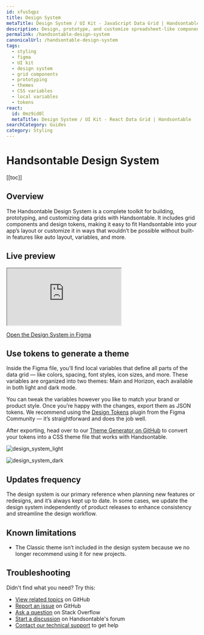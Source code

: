 ```yaml
---
id: xfus5qpz
title: Design System
metaTitle: Design System / UI Kit - JavaScript Data Grid | Handsontable
description: Design, prototype, and customize spreadsheet-like components with the Design System for Figma.
permalink: /handsontable-design-system
canonicalUrl: /handsontable-design-system
tags:
  - styling
  - figma
  - UI kit
  - design system
  - grid components
  - prototyping
  - themes
  - CSS variables
  - local variables
  - tokens
react:
  id: 0mz9id0l
  metaTitle: Design System / UI Kit - React Data Grid | Handsontable
searchCategory: Guides
category: Styling
---
```


# Handsontable Design System 

[[toc]]

## Overview

The Handsontable Design System is a complete toolkit for building, prototyping, and customizing data grids with Handsontable. It includes grid components and design tokens, making it easy to fit Handsontable into your app’s layout or customize it in ways that wouldn’t be possible without built-in features like auto layout, variables, and more.

## Live preview

<iframe class="iframe-responsive" src="https://embed.figma.com/design/H7qfV5G066Qs1kG6AlWkq6/Handsontable-Design-System-(Community)?node-id=4492-11857&embed-host=share&theme=system" allowfullscreen></iframe>

[Open the Design System in Figma](https://www.figma.com/community/file/1487445656371116081)

## Use tokens to generate a theme

Inside the Figma file, you’ll find local variables that define all parts of the data grid — like colors, spacing, font styles, icon sizes, and more. These variables are organized into two themes: Main and Horizon, each available in both light and dark mode.

You can tweak the variables however you like to match your brand or product style. Once you’re happy with the changes, export them as JSON tokens. We recommend using the [Design Tokens](https://www.figma.com/community/plugin/888356646278934516/design-tokens) plugin from the Figma Community — it’s straightforward and does the job well.

After exporting, head over to our [Theme Generator on GitHub](https://github.com/handsontable/handsontable-figma) to convert your tokens into a CSS theme file that works with Handsontable.

<span class="img-light">

![design_system_light]({{$basePath}}/img/design_system_light.png)

</span>

<span class="img-dark">

![design_system_dark]({{$basePath}}/img/design_system_dark.png)

</span>


## Updates frequency

The design system is our primary reference when planning new features or redesigns, and it’s always kept up to date. In some cases, we update the design system independently of product releases to enhance consistency and streamline the design workflow.

## Known limitations

- The Classic theme isn’t included in the design system because we no longer recommend using it for new projects.

## Troubleshooting

Didn't find what you need? Try this:

- [View related topics](https://github.com/handsontable/handsontable/issues/) on GitHub
- [Report an issue](https://github.com/handsontable/handsontable/issues/new/choose) on GitHub
- [Ask a question](https://stackoverflow.com/questions/tagged/handsontable) on Stack Overflow
- [Start a discussion](https://forum.handsontable.com/c/getting-help/questions) on Handsontable's forum
- [Contact our technical support](https://handsontable.com/contact?category=technical_support) to get help